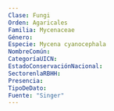 ```yaml
---
Clase: Fungi
Orden: Agaricales
Familia: Mycenaceae
Género: 
Especie: Mycena cyanocephala
NombreComún: 
CategoríaUICN: 
EstadoConservaciónNacional: 
SectorenlaRBHH: 
Presencia: 
TipoDeDato: 
Fuente: "Singer"
---
```

